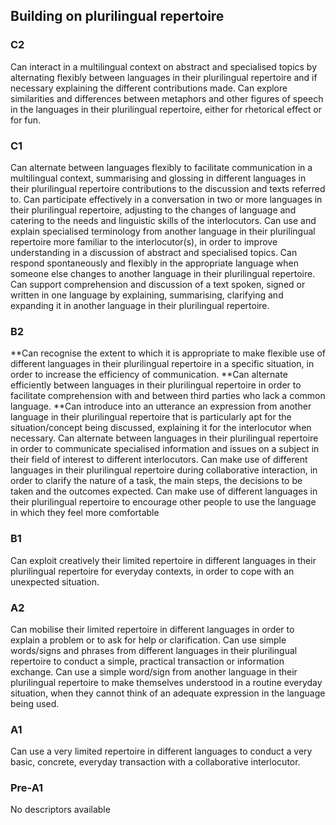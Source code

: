 ## Building on plurilingual repertoire
### C2
Can interact in a multilingual context on abstract and specialised topics by alternating flexibly between languages in their plurilingual repertoire and if necessary explaining the different contributions made.
Can explore similarities and differences between metaphors and other figures of speech in the languages in their plurilingual repertoire, either for rhetorical effect or for fun.
### C1
Can alternate between languages flexibly to facilitate communication in a multilingual context, summarising and glossing in different languages in their plurilingual repertoire contributions to the discussion and texts referred to.
Can participate effectively in a conversation in two or more languages in their plurilingual repertoire, adjusting to the changes of language and catering to the needs and linguistic skills of the interlocutors.
Can use and explain specialised terminology from another language in their plurilingual repertoire more familiar to the interlocutor(s), in order to improve understanding in a discussion of abstract and specialised topics.
Can respond spontaneously and flexibly in the appropriate language when someone else changes to another language in their plurilingual repertoire.
Can support comprehension and discussion of a text spoken, signed or written in one language by explaining, summarising, clarifying and expanding it in another language in their plurilingual repertoire.
### B2
**Can recognise the extent to which it is appropriate to make flexible use of different languages in their plurilingual repertoire in a specific situation, in order to increase the efficiency of communication.
**Can alternate efficiently between languages in their plurilingual repertoire in order to facilitate comprehension with and between third parties who lack a common language.
**Can introduce into an utterance an expression from another language in their plurilingual repertoire that is particularly apt for the situation/concept being discussed, explaining it for the interlocutor when necessary.
Can alternate between languages in their plurilingual repertoire in order to communicate specialised information and issues on a subject in their field of interest to different interlocutors.
Can make use of different languages in their plurilingual repertoire during collaborative interaction, in order to clarify the nature of a task, the main steps, the decisions to be taken and the outcomes expected.
Can make use of different languages in their plurilingual repertoire to encourage other people to use the language in which they feel more comfortable
### B1
Can exploit creatively their limited repertoire in different languages in their plurilingual repertoire for everyday contexts, in order to cope with an unexpected situation.
### A2
Can mobilise their limited repertoire in different languages in order to explain a problem or to ask for help or clarification.
Can use simple words/signs and phrases from different languages in their plurilingual repertoire to conduct a simple, practical transaction or information exchange.
Can use a simple word/sign from another language in their plurilingual repertoire to make themselves understood in a routine everyday situation, when they cannot think of an adequate expression in the language being used.
### A1
Can use a very limited repertoire in different languages to conduct a very basic, concrete, everyday transaction with a collaborative interlocutor.
### Pre-A1
No descriptors available